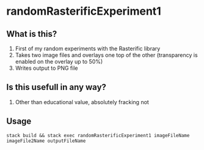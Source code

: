 # randomRasterificExperiment1

## What is this?

1. First of my random experiments with the Rasterific library
2. Takes two image files and overlays one top of the other (transparency is enabled on the overlay up to 50%)
3. Writes output to PNG file

## Is this usefull in any way?

1. Other than educational value, absolutely fracking not


## Usage

`stack build && stack exec randomRasterificExperiment1 imageFileName imageFile2Name outputFileName`
